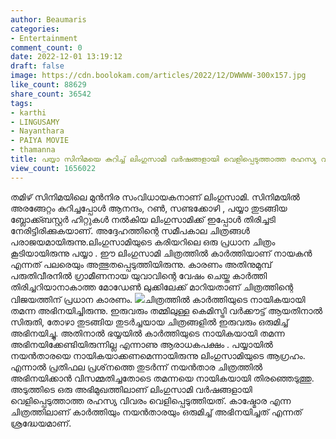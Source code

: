 ```yaml
---
author: Beaumaris
categories:
- Entertainment
comment_count: 0
date: 2022-12-01 13:19:12
draft: false
image: https://cdn.boolokam.com/articles/2022/12/DWWWW-300x157.jpg
like_count: 88629
share_count: 36542
tags:
- karthi
- LINGUSAMY
- Nayanthara
- PAIYA MOVIE
- thamanna
title: പയ്യാ സിനിമയെ കുറിച്ച് ലിംഗുസാമി വർഷങ്ങളായി വെളിപ്പെടുത്താത്ത രഹസ്യ വിവരം
view_count: 1656022
---
```


തമിഴ് സിനിമയിലെ മുൻനിര സംവിധായകനാണ് ലിംഗുസാമി. സിനിമയിൽ അരങ്ങേറ്റം കുറിച്ചപ്പോൾ ആനന്ദം, റൺ, സണ്ടക്കോഴി , പയ്യാ തുടങ്ങിയ ബ്ലോക്ക്ബസ്റ്റർ ഹിറ്റുകൾ നൽകിയ ലിംഗുസാമിക്ക് ഇപ്പോൾ തിരിച്ചടി നേരിട്ടിരിക്കുകയാണ്. അദ്ദേഹത്തിന്റെ സമീപകാല ചിത്രങ്ങൾ പരാജയമായിരുന്നു.ലിംഗുസാമിയുടെ കരിയറിലെ ഒരു പ്രധാന ചിത്രം കൂടിയായിരുന്നു പയ്യാ . ഈ ലിംഗുസാമി ചിത്രത്തിൽ കാർത്തിയാണ് നായകൻ എന്നത് പലരെയും അത്ഭുതപ്പെടുത്തിയിരുന്നു. കാരണം അതിനുമുമ്പ് പരുതിവീരനിൽ ഗ്രാമീണനായ യുവാവിന്റെ വേഷം ചെയ്ത കാർത്തി തിരിച്ചറിയാനാകാത്ത മോഡേൺ ലുക്കിലേക്ക് മാറിയതാണ് ചിത്രത്തിന്റെ വിജയത്തിന് പ്രധാന കാരണം. ![](https://cdn.boolokam.com/articles/2022/12/DWWWW-300x157.jpg)ചിത്രത്തിൽ കാർത്തിയുടെ നായികയായി തമന്ന അഭിനയിച്ചിരുന്നു. ഇരുവരും തമ്മിലുള്ള കെമിസ്ട്രി വർക്കൗട്ട് ആയതിനാൽ സിരുതി, തോഴാ തുടങ്ങിയ തുടർച്ചയായ ചിത്രങ്ങളിൽ ഇരുവരും ഒരുമിച്ച് അഭിനയിച്ചു. അതിനാൽ ഭയ്യയിൽ കാർത്തിയുടെ നായികയായി തമന്ന അഭിനയിക്കേണ്ടിയിരുന്നില്ല എന്നാണു ആരാധകപക്ഷം . പയ്യായിൽ നയൻതാരയെ നായികയാക്കണമെന്നായിരുന്നു ലിംഗുസാമിയുടെ ആഗ്രഹം. എന്നാൽ പ്രതിഫല പ്രശ്‌നത്തെ തുടർന്ന് നയൻതാര ചിത്രത്തിൽ അഭിനയിക്കാൻ വിസമ്മതിച്ചതോടെ തമന്നയെ നായികയായി തിരഞ്ഞെടുത്തു. അടുത്തിടെ ഒരു അഭിമുഖത്തിലാണ് ലിംഗുസാമി വർഷങ്ങളായി വെളിപ്പെടുത്താത്ത രഹസ്യ വിവരം വെളിപ്പെടുത്തിയത്. കാഷ്മോര എന്ന ചിത്രത്തിലാണ് കാർത്തിയും നയൻതാരയും ഒരുമിച്ച് അഭിനയിച്ചത് എന്നത് ശ്രദ്ധേയമാണ്. &nbsp;
